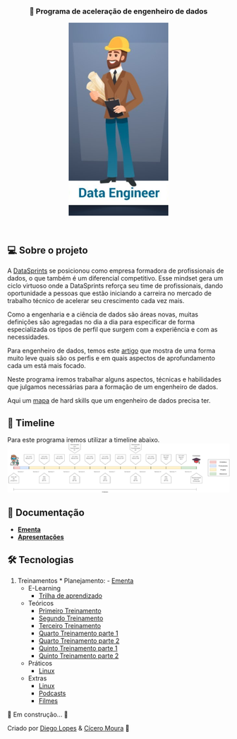 <h3 align="center">
   🚀 Programa de aceleração de engenheiro de dados 
</h3>

<p align="center">
  <img src="/images/role.png" />
</p>

<br>

## 💻 Sobre o projeto

A [DataSprints](http://datasprints.com.br/) se posicionou  como empresa formadora de profissionais de dados, o que também é um diferencial competitivo. Esse mindset gera um ciclo virtuoso onde a DataSprints reforça seu time de profissionais, dando oportunidade a pessoas que estão iniciando a carreira no mercado de trabalho técnico de acelerar seu crescimento cada vez mais.

Como a engenharia e a ciência de dados são áreas novas, muitas definições são agregadas no dia a dia para especificar de forma especializada os tipos de perfil que surgem com a experiência e com as necessidades.

Para engenheiro de dados, temos este [artigo](https://medium.com/data-hackers/os-tipos-de-engenheiros-de-dados-c3674b4d74d1) que mostra de uma forma muito leve quais são os perfis e em quais aspectos de aprofundamento cada um está mais focado.

Neste programa iremos trabalhar alguns aspectos, técnicas e habilidades que julgamos necessárias para a formação de um engenheiro de dados.

Aqui um [mapa](/images/map.png) de hard skills que um engenheiro de dados precisa ter.


## 📆 Timeline
Para este programa iremos utilizar a timeline abaixo.
![image](/images/timeline.png)


<!---
## 🧾 Hard skills de engenharia de dados
![image](/images/map.png)
-->
## 📝 Documentação

- **[Ementa](/Treinamentos/Ementa%20do%20Treinamento.pdf)**
- **[Apresentações]()**

## 🛠 Tecnologias

1. Treinamentos
        * Planejamento:
                - [Ementa](/Treinamentos/Ementa%20do%20Treinamento.pdf) 
	* E-Learning
		- [Trilha de aprendizado](/Treinamentos/e-learning/e-learning.md)
	* Teóricos
		- [Primeiro Treinamento](/Treinamentos/1%20-%20Primeiro%20Treinamento%20-%20Engenheiro%20de%20Dados%2C%20Ferramentas%20e%20Data%20Lake%20.pdf)
		- [Segundo Treinamento](/Treinamentos/2%20-%20Segundo%20Treinamento%20-%20Ingest%C3%A3o%20de%20Dados%20por%20Streaming%20e%20Batch.pdf)
		- [Terceiro Treinamento](/Treinamentos/3%20-%20Terceiro%20Treinamento%20-%20Armazenamento%20de%20Dados%20em%20Big%20Data.pdf)
		- [Quarto Treinamento parte 1](/Treinamentos/4.1%20-%20Quarto%20Treinamento%20%20-%20%20Processamento%20de%20Dados%20em%20Big%20Data.pdf)
		- [Quarto Treinamento parte 2](/Treinamentos/4.2%20-%20Quarto%20Treinamento%20-%20Processamento%20com%20Spark.pdf)
		- [Quinto Treinamento parte 1](/Treinamentos/5.1%20-%20Quinto%20Treinamento%20-%20Oquestra%C3%A7%C3%A3o%20de%20Pipeline.pdf)
		- [Quinto Treinamento parte 2](/Treinamentos/5.2%20-%20Quinto%20Treinamento%20-%20IaC%20e%20Ci-CD.pdf)
	* Práticos
		- [Linux](/Treinamentos/Linux/Linux.md)
	* Extras
		- [Linux](/Treinamentos/Linux/Extras)
		- [Podcasts](/Treinamentos/e-learning/podcasts.md)
		- [Filmes](/Treinamentos/e-learning/movies.md)

🚧 Em construção... 🚧

Criado por [Diego Lopes](https://www.linkedin.com/in/lopesdiego12/) & [Cícero Moura](https://www.linkedin.com/in/cicero-moura/) 👋


